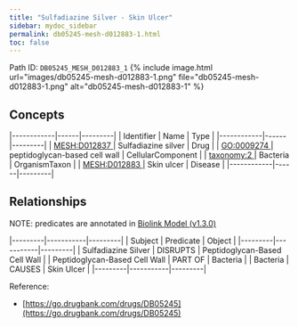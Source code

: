```yaml
---
title: "Sulfadiazine Silver - Skin Ulcer"
sidebar: mydoc_sidebar
permalink: db05245-mesh-d012883-1.html
toc: false 
---
```



Path ID: `DB05245_MESH_D012883_1`
{% include image.html url="images/db05245-mesh-d012883-1.png" file="db05245-mesh-d012883-1.png" alt="db05245-mesh-d012883-1" %}

## Concepts

|------------|------|---------|
| Identifier | Name | Type    |
|------------|------|---------|
| <a href="https://identifiers.org/MESH:D012837">MESH:D012837 </a> | Sulfadiazine silver | Drug |
| <a href="https://identifiers.org/GO:0009274">GO:0009274 </a> | peptidoglycan-based cell wall | CellularComponent |
| <a href="https://identifiers.org/taxonomy:2">taxonomy:2 </a> | Bacteria | OrganismTaxon |
| <a href="https://identifiers.org/MESH:D012883">MESH:D012883 </a> | Skin ulcer | Disease |
|------------|------|---------|

## Relationships


NOTE: predicates are annotated in <a href="https://github.com/biolink/biolink-model/releases/tag/v1.3.0">Biolink Model (v1.3.0)</a>

|---------|-----------|---------|
| Subject | Predicate | Object  |
|---------|-----------|---------|
| Sulfadiazine Silver | DISRUPTS | Peptidoglycan-Based Cell Wall |
| Peptidoglycan-Based Cell Wall | PART OF | Bacteria |
| Bacteria | CAUSES | Skin Ulcer |
|---------|-----------|---------|

Reference: 
  - [https://go.drugbank.com/drugs/DB05245](https://go.drugbank.com/drugs/DB05245)
